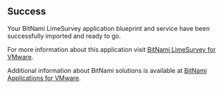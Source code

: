 [BitNami Applications for VMware]: http://bitnami.org/vmware "BitNami Applications for VMware"
[BitNami LimeSurvey for VMware]: http://bitnami.org/vmware/limesurvey "LimeSurvey Gallery for VMware"


## Success
Your BitNami LimeSurvey application blueprint and service have been successfully imported and ready to go.

For more information about this application visit [BitNami LimeSurvey for VMware].

Additional information about BitNami solutions is available at [BitNami Applications for VMware].

